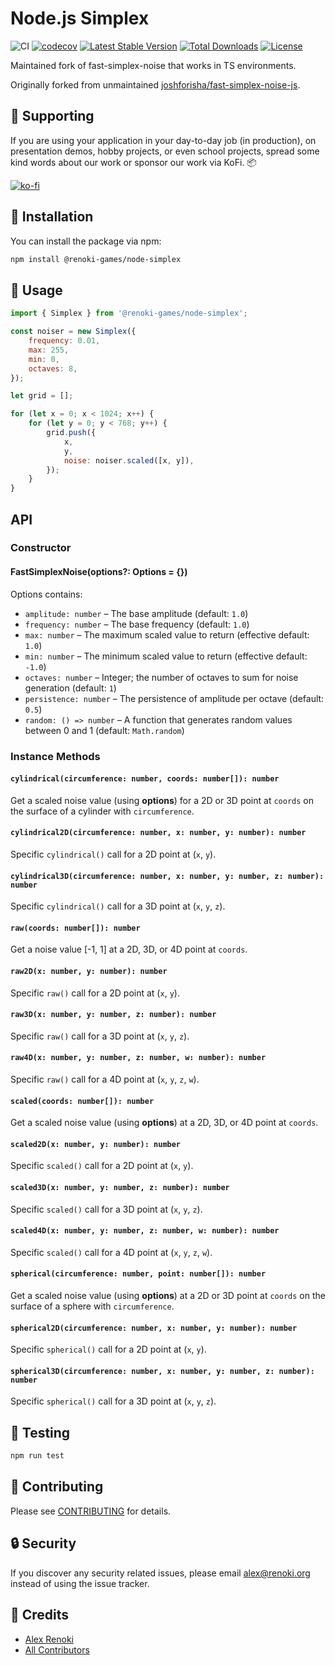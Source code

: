 Node.js Simplex
===============

![CI](https://github.com/renoki-games/node-simplex/workflows/CI/badge.svg?branch=master)
[![codecov](https://codecov.io/gh/renoki-games/node-simplex/branch/master/graph/badge.svg)](https://codecov.io/gh/renoki-games/node-simplex/branch/master)
[![Latest Stable Version](https://img.shields.io/github/v/release/renoki-games/node-simplex)](https://www.npmjs.com/package/@renoki-games/node-simplex)
[![Total Downloads](https://img.shields.io/npm/dt/@renoki-games/node-simplex)](https://www.npmjs.com/package/@renoki-games/node-simplex)
[![License](https://img.shields.io/npm/l/@renoki-games/node-simplex)](https://www.npmjs.com/package/@renoki-games/node-simplex)

Maintained fork of fast-simplex-noise that works in TS environments.

Originally forked from unmaintained [joshforisha/fast-simplex-noise-js](https://github.com/joshforisha/fast-simplex-noise-js).

## 🤝 Supporting

If you are using your application in your day-to-day job (in production), on presentation demos, hobby projects, or even school projects, spread some kind words about our work or sponsor our work via KoFi. 📦

[![ko-fi](https://www.ko-fi.com/img/githubbutton_sm.svg)](https://ko-fi.com/R6R42U8CL)

## 🚀 Installation

You can install the package via npm:

```bash
npm install @renoki-games/node-simplex
```

## 🙌 Usage

```js
import { Simplex } from '@renoki-games/node-simplex';

const noiser = new Simplex({
    frequency: 0.01,
    max: 255,
    min: 0,
    octaves: 8,
});

let grid = [];

for (let x = 0; x < 1024; x++) {
    for (let y = 0; y < 768; y++) {
        grid.push({
            x,
            y,
            noise: noiser.scaled([x, y]),
        });
    }
}
```

## API

### Constructor

#### FastSimplexNoise(options?: Options = {})

Options contains:

- `amplitude: number` – The base amplitude (default: `1.0`)
- `frequency: number` – The base frequency (default: `1.0`)
- `max: number` – The maximum scaled value to return (effective default: `1.0`)
- `min: number` – The minimum scaled value to return (effective default: `-1.0`)
- `octaves: number` – Integer; the number of octaves to sum for noise generation (default: `1`)
- `persistence: number` – The persistence of amplitude per octave (default: `0.5`)
- `random: () => number` – A function that generates random values between 0 and 1 (default: `Math.random`)

### Instance Methods

#### `cylindrical(circumference: number, coords: number[]): number`

Get a scaled noise value (using **options**) for a 2D or 3D point at `coords` on the surface of a cylinder with `circumference`.

#### `cylindrical2D(circumference: number, x: number, y: number): number`

Specific `cylindrical()` call for a 2D point at (`x`, `y`).

#### `cylindrical3D(circumference: number, x: number, y: number, z: number): number`

Specific `cylindrical()` call for a 3D point at (`x`, `y`, `z`).

#### `raw(coords: number[]): number`

Get a noise value [-1, 1] at a 2D, 3D, or 4D point at `coords`.

#### `raw2D(x: number, y: number): number`

Specific `raw()` call for a 2D point at (`x`, `y`).

#### `raw3D(x: number, y: number, z: number): number`

Specific `raw()` call for a 3D point at (`x`, `y`, `z`).

#### `raw4D(x: number, y: number, z: number, w: number): number`

Specific `raw()` call for a 4D point at (`x`, `y`, `z`, `w`).

#### `scaled(coords: number[]): number`

Get a scaled noise value (using **options**) at a 2D, 3D, or 4D point at `coords`.

#### `scaled2D(x: number, y: number): number`

Specific `scaled()` call for a 2D point at (`x`, `y`).

#### `scaled3D(x: number, y: number, z: number): number`

Specific `scaled()` call for a 3D point at (`x`, `y`, `z`).

#### `scaled4D(x: number, y: number, z: number, w: number): number`

Specific `scaled()` call for a 4D point at (`x`, `y`, `z`, `w`).

#### `spherical(circumference: number, point: number[]): number`

Get a scaled noise value (using **options**) at a 2D or 3D point at `coords` on the surface of a sphere with `circumference`.

#### `spherical2D(circumference: number, x: number, y: number): number`

Specific `spherical()` call for a 2D point at (`x`, `y`).

#### `spherical3D(circumference: number, x: number, y: number, z: number): number`

Specific `spherical()` call for a 3D point at (`x`, `y`, `z`).

## 🐛 Testing

``` bash
npm run test
```

## 🤝 Contributing

Please see [CONTRIBUTING](CONTRIBUTING.md) for details.

## 🔒  Security

If you discover any security related issues, please email alex@renoki.org instead of using the issue tracker.

## 🎉 Credits

- [Alex Renoki](https://github.com/rennokki)
- [All Contributors](../../contributors)
